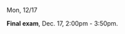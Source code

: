 
<div class="change">
<div class="column_date">
<p markdown="block">

Mon, 12/17
</p>
</div>

<div class="column_recitation">
<p markdown="block">

__Final exam__, Dec. 17, 2:00pm - 3:50pm.

</p>
</div>

</div>
